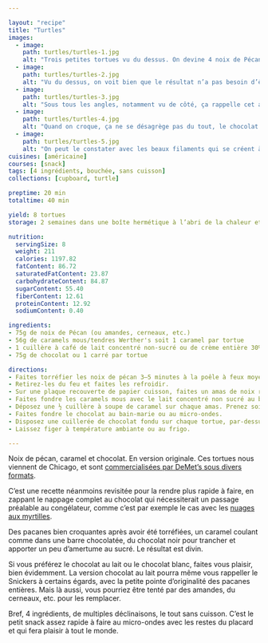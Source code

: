 ```yaml
---

layout: "recipe"
title: "Turtles"
images:
  - image:
    path: turtles/turtles-1.jpg
    alt: "Trois petites tortues vu du dessus. On devine 4 noix de Pécan par tortue, recouvertes de caramel coulant et de chocolat."
  - image:
    path: turtles/turtles-2.jpg
    alt: "Vu du dessus, on voit bien que le résultat n’a pas besoin d’être parfait. Le chocolat recouvre simplement la majorité du caramel, qui vient recouvrir les 4 noix en partie afin de les coller ensemble."
  - image:
    path: turtles/turtles-3.jpg
    alt: "Sous tous les angles, notamment vu de côté, ça rappelle cet animal, avec une belle coque au chocolat sur le dessus."
  - image:
    path: turtles/turtles-4.jpg
    alt: "Quand on croque, ça ne se désagrège pas du tout, le chocolat craque nettemment, et le caramel coule mais sans être liquide du tout. Il apporte une belle elasticité à la mâche craquante par ailleurs."
  - image:
    path: turtles/turtles-5.jpg
    alt: "On peut le constater avec les beaux filaments qui se créent à la découpe."
cuisines: [américaine]
courses: [snack]
tags: [4 ingrédients, bouchée, sans cuisson]
collections: [cupboard, turtle]

preptime: 20 min
totaltime: 40 min

yield: 8 tortues
storage: 2 semaines dans une boîte hermétique à l’abri de la chaleur et de la lumière, en étages séparés par du papier cuisson si besoin.

nutrition:
  servingSize: 8
  weight: 211
  calories: 1197.82
  fatContent: 86.72
  saturatedFatContent: 23.87
  carbohydrateContent: 84.87
  sugarContent: 55.40
  fiberContent: 12.61
  proteinContent: 12.92
  sodiumContent: 0.40

ingredients:
- 75g de noix de Pécan (ou amandes, cerneaux, etc.)
- 56g de caramels mous/tendres Werther's soit 1 caramel par tortue
- 1 cuillère à café de lait concentré non-sucré ou de crème entière 30% MG
- 75g de chocolat ou 1 carré par tortue

directions:
- Faites torréfier les noix de pécan 3–5 minutes à la poêle à feux moyen élevé ou 8–10 minutes au four préchauffé à 180°c en prenant soin de les retourner à mi-cuisson.
- Retirez-les du feu et faites les refroidir. 
- Sur une plaque recouverte de papier cuisson, faites un amas de noix ressemblant à une tortue en prenant soin de ne pas laisser de trou au centre. Il en faut 4 par tortue. 
- Faites fondre les caramels mous avec le lait concentré non sucré au bain-marie ou micro-ondes puissance moyenne pendant 2 minutes en touillant toutes les 15–20 secondes. Attention, ça va vite. Il faut que le résultat soit suffisamment liquide pour couler d'une cuillère sans accrocher mais pas trop non plus pour ne pas s'étaler sur le papier cuisson.
- Déposez une ½ cuillère à soupe de caramel sur chaque amas. Prenez soin de bien recouvrir les 4 noix pour les coller ensemble.
- Faites fondre le chocolat au bain-marie ou au micro-ondes.
- Disposez une cuillerée de chocolat fondu sur chaque tortue, par-dessus le caramel. 
- Laissez figer à température ambiante ou au frigo. 

---
```


Noix de pécan, caramel et chocolat. En version originale. Ces tortues nous viennent de Chicago, et sont [commercialisées par DeMet’s sous divers formats](https://www.demetsturtles.com). 

C’est une recette néanmoins revisitée pour la rendre plus rapide à faire, en zappant le nappage complet au chocolat qui nécessiterait un passage préalable au congélateur, comme c’est par exemple le cas avec les [nuages aux myrtilles](Em-clouds.html).

Des pacanes bien croquantes après avoir été torréfiées, un caramel coulant comme dans une barre chocolatée, du chocolat noir pour trancher et apporter un peu d’amertume au sucré. Le résultat est divin.

Si vous préférez le chocolat au lait ou le chocolat blanc, faites vous plaisir, bien évidemment. La version chocolat au lait pourra même vous rappeller le Snickers à certains égards, avec la petite pointe d’originalité des pacanes entières. Mais là aussi, vous pourriez être tenté par des amandes, du cerneaux, etc. pour les remplacer.

Bref, 4 ingrédients, de multiples déclinaisons, le tout sans cuisson. C’est le petit snack assez rapide à faire au micro-ondes avec les restes du placard et qui fera plaisir à tout le monde.